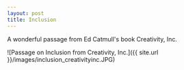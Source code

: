 ```yaml
---
layout: post
title: Inclusion
---
```


A wonderful passage from Ed Catmull's book Creativity, Inc.

![Passage on Inclusion from Creativity, Inc.]({{ site.url }}/images/inclusion_creativityinc.JPG)